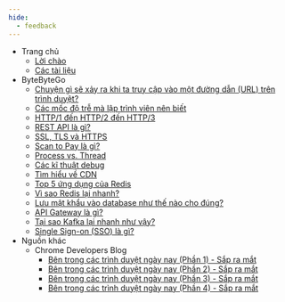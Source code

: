 ```yaml
---
hide:
  - feedback
---
```


- Trang chủ
    - [Lời chào](index.md)
    - [Các tài liệu](navigation.md)
- ByteByteGo
    - [Chuyện gì sẽ xảy ra khi ta truy cập vào một đường dẫn (URL) trên trình duyệt?](ByteByteGo/what_happen_when_access_url/what_happen_when_access_url.md)
    - [Các mốc độ trễ mà lập trình viên nên biết](ByteByteGo/latency_numbers/latency_numbers.md)
    - [HTTP/1 đến HTTP/2 đến HTTP/3](ByteByteGo/http_versions/http_versions.md)
    - [REST API là gì?](ByteByteGo/rest_api/rest_api.md)
    - [SSL, TLS và HTTPS](ByteByteGo/ssl_tls_https/ssl_tls_https.md)
    - [Scan to Pay là gì?](ByteByteGo/scan_to_pay/scan_to_pay.md)
    - [Process vs. Thread](ByteByteGo/process_vs_thread/process_vs_thread.md)
    - [Các kĩ thuật debug](ByteByteGo/debugging_techniques/debugging_techniques.md)
    - [Tìm hiểu về CDN](ByteByteGo/cdn/cdn.md)
    - [Top 5 ứng dụng của Redis](ByteByteGo/top_redis_use_cases/top_redis_use_cases.md)
    - [Vì sao Redis lại nhanh?](ByteByteGo/why_redis_fast/why_redis_fast.md)
    - [Lưu mật khẩu vào database như thế nào cho đúng?](ByteByteGo/storing_passwords/storing_passwords.md)
    - [API Gateway là gì?](ByteByteGo/api_gateway/api_gateway.md)
    - [Tại sao Kafka lại nhanh như vậy?](ByteByteGo/why_kafka_fast/why_kafka_fast.md)
    - [Single Sign-on (SSO) là gì?](ByteByteGo/sso/sso.md)
- Nguồn khác
    - Chrome Developers Blog
        - [Bên trong các trình duyệt ngày nay (Phần 1) - Sắp ra mắt](Misc/chrome_blog/inside_browser_1/inside_browser_1.md)
        - [Bên trong các trình duyệt ngày nay (Phần 2) - Sắp ra mắt](Misc/chrome_blog/inside_browser_2/inside_browser_2.md)
        - [Bên trong các trình duyệt ngày nay (Phần 3) - Sắp ra mắt](Misc/chrome_blog/inside_browser_3/inside_browser_3.md)
        - [Bên trong các trình duyệt ngày nay (Phần 4) - Sắp ra mắt](Misc/chrome_blog/inside_browser_4/inside_browser_4.md)